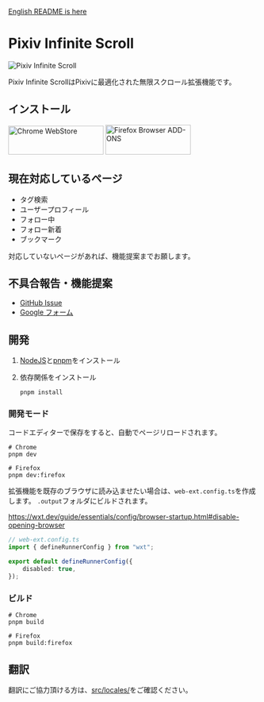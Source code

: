[English README is here](https://github.com/hamachi25/Pixiv-Infinite-Scroll/blob/main/README-en.md)

# Pixiv Infinite Scroll

![Pixiv Infinite Scroll](https://github.com/user-attachments/assets/b0212f9b-4232-4aa6-9da3-9a55065fc398)

Pixiv Infinite ScrollはPixivに最適化された無限スクロール拡張機能です。

## インストール

<a href="https://chromewebstore.google.com/detail/pixiv-infinite-scroll/ihbbldgmjgjfpglmceokpdjenkjedcnb"><img alt="Chrome WebStore" width="191.8" height="58" src="https://developer.chrome.com/static/docs/webstore/branding/image/UV4C4ybeBTsZt43U4xis.png"></a>
<a href="https://addons.mozilla.org/ja/firefox/addon/pixiv-infinite-scroll/"><img alt="Firefox Browser ADD-ONS" width="172" height="60" src="https://blog.mozilla.org/addons/files/2015/11/get-the-addon.png"></a>

## 現在対応しているページ

- タグ検索
- ユーザープロフィール
- フォロー中
- フォロー新着
- ブックマーク

対応していないページがあれば、機能提案までお願します。

## 不具合報告・機能提案

- [GitHub Issue](https://github.com/hamachi25/Pixiv-Infinite-Scroll/issues)
- [Google フォーム](https://forms.gle/nWLZzi86qnWaAyEs7)

## 開発

1. [NodeJS](https://nodejs.org)と[pnpm](https://pnpm.io)をインストール

2. 依存関係をインストール

    ```shell
    pnpm install
    ```

### 開発モード

コードエディターで保存をすると、自動でページリロードされます。

```shell
# Chrome
pnpm dev
```

```shell
# Firefox
pnpm dev:firefox
```

拡張機能を既存のブラウザに読み込ませたい場合は、`web-ext.config.ts`を作成します。
`.output`フォルダにビルドされます。

https://wxt.dev/guide/essentials/config/browser-startup.html#disable-opening-browser

```ts
// web-ext.config.ts
import { defineRunnerConfig } from "wxt";

export default defineRunnerConfig({
	disabled: true,
});
```

### ビルド

```shell
# Chrome
pnpm build
```

```shell
# Firefox
pnpm build:firefox
```

## 翻訳

翻訳にご協力頂ける方は、[src/locales/](https://github.com/hamachi25/Pixiv-Infinite-Scroll/tree/main/src/locales)をご確認ください。

